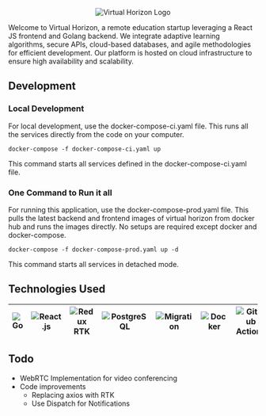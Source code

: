 <p align="center">
  <img src="https://github.com/vacaramin/Virtual-Horizon/blob/main/frontend/public/transparent-vhs-logo.png?raw=true" alt="Virtual Horizon Logo">
</p>

Welcome to Virtual Horizon, a remote education startup leveraging a React JS frontend and Golang backend. We integrate adaptive learning algorithms, secure APIs, cloud-based databases, and agile methodologies for efficient development. Our platform is hosted on cloud infrastructure to ensure high availability and scalability.

## Development
### Local Development
For local development, use the docker-compose-ci.yaml file. This runs all the services directly from the code on your computer.
```console
docker-compose -f docker-compose-ci.yaml up
```
This command starts all services defined in the docker-compose-ci.yaml file.

### One Command to Run it all
For running this application, use the docker-compose-prod.yaml file. This pulls the latest backend and frontend images of virtual horizon from docker hub and runs the images directly. No setups are required except docker and docker-compose.
```console
docker-compose -f docker-compose-prod.yaml up -d
```
This command starts all services in detached mode.

## Technologies Used
| ![Go](https://img.shields.io/badge/Go-00ADD8?style=for-the-badge&logo=go&logoColor=white) | ![React.js](https://img.shields.io/badge/React.js-61DAFB?style=for-the-badge&logo=react&logoColor=white) | ![Redux RTK](https://img.shields.io/badge/Redux%20RTK-764ABC?style=for-the-badge&logo=redux&logoColor=white) | ![PostgreSQL](https://img.shields.io/badge/PostgreSQL-4169E1?style=for-the-badge&logo=postgresql&logoColor=white) | ![Migration](https://img.shields.io/badge/Migration-000000?style=for-the-badge) | ![Docker](https://img.shields.io/badge/Docker-2496ED?style=for-the-badge&logo=docker&logoColor=white) | ![GitHub Actions](https://img.shields.io/badge/GitHub%20Actions-2088FF?style=for-the-badge&logo=github&logoColor=white) | ![GORM](https://img.shields.io/badge/GORM-0076C5?style=for-the-badge&logo=go&logoColor=white) | ![Gin](https://img.shields.io/badge/Gin-F05032?style=for-the-badge&logo=go&logoColor=white) |
| --- | --- | --- | --- | --- | --- | --- | --- | --- | 

## Todo
- WebRTC Implementation for video conferencing 
- Code improvements
  - Replacing axios with RTK
  - Use Dispatch for Notifications

